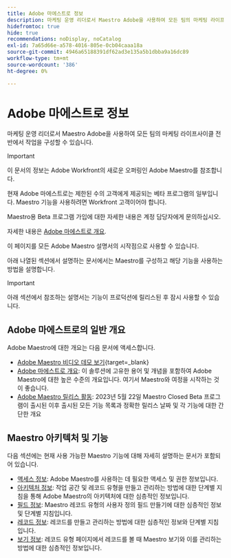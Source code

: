 ```yaml
---
title: Adobe 마에스트로 정보
description: 마케팅 운영 리더로서 Maestro Adobe을 사용하여 모든 팀의 마케팅 라이프사이클 전반에서 작업을 구성할 수 있습니다. 이 섹션의 문서에서는 Maestro를 구성하는 방법 및 캠페인 관리 작업의 일부로 Maestro의 기능을 사용하는 방법을 설명합니다.
hidefromtoc: true
hide: true
recommendations: noDisplay, noCatalog
exl-id: 7a65d66e-a578-4016-805e-0cb04caaa18a
source-git-commit: 4946a65188391df62ad3e135a5b1dbba9a16dc89
workflow-type: tm+mt
source-wordcount: '386'
ht-degree: 0%

---
```


# Adobe 마에스트로 정보

<!--
title: Adobe Maestro 
description: As a marketing operations leader, you can use Adobe Maestro to organize work across the marketing lifecycle for all your teams. The articles in this section describe how you can configure Maestro and how you can start using its capabilities as part of your campaign management operations. 
hidefromtoc: yes
author: Alina
feature: Work Management
role: User, Admin
hide: yes
-->

<!--udpate the metadata with real information when making this avilable in TOC and in the left nav-->

<!--remove the video at open beta or before-->

마케팅 운영 리더로서 Maestro Adobe을 사용하여 모든 팀의 마케팅 라이프사이클 전반에서 작업을 구성할 수 있습니다.

>[!IMPORTANT]
>
>이 문서의 정보는 Adobe Workfront의 새로운 오퍼링인 Adobe Maestro를 참조합니다.
>
>현재 Adobe 마에스트로는 제한된 수의 고객에게 제공되는 베타 프로그램의 일부입니다. Maestro 기능을 사용하려면 Workfront 고객이어야 합니다.
>
>Maestro용 Beta 프로그램 가입에 대한 자세한 내용은 계정 담당자에게 문의하십시오.
>
>자세한 내용은 [Adobe 마에스트로 개요](../maestro/maestro-overview.md).

이 페이지를 모든 Adobe Maestro 설명서의 시작점으로 사용할 수 있습니다.

아래 나열된 섹션에서 설명하는 문서에서는 Maestro를 구성하고 해당 기능을 사용하는 방법을 설명합니다.

>[!IMPORTANT]
>
>아래 섹션에서 참조하는 설명서는 기능이 프로덕션에 릴리스된 후 잠시 사용할 수 있습니다.

## Adobe 마에스트로의 일반 개요

Adobe Maestro에 대한 개요는 다음 문서에 액세스합니다.

<!--update the video when we have something better, especially after Open Beta - remove it-->

* [Adobe Maestro 비디오 데모 보기](https://video.tv.adobe.com/v/3424253/){target=_blank}
* [Adobe 마에스트로 개요](maestro-overview.md): 이 솔루션에 고유한 용어 및 개념을 포함하여 Adobe Maestro에 대한 높은 수준의 개요입니다. 여기서 Maestro와 여정을 시작하는 것이 좋습니다.
* [Adobe Maestro 릴리스 활동](../maestro/release-activity.md): 2023년 5월 22일 Maestro Closed Beta 프로그램이 출시된 이후 출시된 모든 기능 목록과 정확한 릴리스 날짜 및 각 기능에 대한 간단한 개요

## Maestro 아키텍처 및 기능

다음 섹션에는 현재 사용 가능한 Maestro 기능에 대해 자세히 설명하는 문서가 포함되어 있습니다.

* [액세스 정보](../maestro/access/access-information.md): Adobe Maestro를 사용하는 데 필요한 액세스 및 권한 정보입니다.
* [아키텍처 정보](../maestro/architecture/architecture-information.md): 작업 공간 및 레코드 유형을 만들고 관리하는 방법에 대한 단계별 지침을 통해 Adobe Maestro의 아키텍처에 대한 심층적인 정보입니다.
* [필드 정보](../maestro/fields/fields-information.md): Maestro 레코드 유형의 사용자 정의 필드 만들기에 대한 심층적인 정보 및 단계별 지침입니다.
* [레코드 정보](../maestro/records/records-information.md): 레코드를 만들고 관리하는 방법에 대한 심층적인 정보와 단계별 지침입니다.
* [보기 정보](../maestro/views/views-information.md): 레코드 유형 페이지에서 레코드를 볼 때 Maestro 보기와 이를 관리하는 방법에 대한 심층적인 정보입니다.
